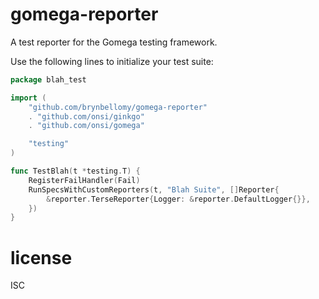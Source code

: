 

# gomega-reporter

A test reporter for the Gomega testing framework.

Use the following lines to initialize your test suite:

```go
package blah_test

import (
    "github.com/brynbellomy/gomega-reporter"
    . "github.com/onsi/ginkgo"
    . "github.com/onsi/gomega"

    "testing"
)

func TestBlah(t *testing.T) {
    RegisterFailHandler(Fail)
    RunSpecsWithCustomReporters(t, "Blah Suite", []Reporter{
        &reporter.TerseReporter{Logger: &reporter.DefaultLogger{}},
    })
}

```

# license

ISC